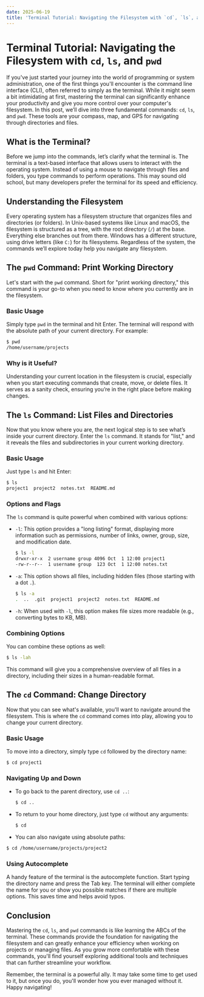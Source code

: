 ```yaml
---
date: 2025-06-19
title: 'Terminal Tutorial: Navigating the Filesystem with `cd`, `ls`, and `pwd`'
---
```


# Terminal Tutorial: Navigating the Filesystem with `cd`, `ls`, and `pwd`

If you've just started your journey into the world of programming or system administration, one of the first things you'll encounter is the command line interface (CLI), often referred to simply as the terminal. While it might seem a bit intimidating at first, mastering the terminal can significantly enhance your productivity and give you more control over your computer's filesystem. In this post, we’ll dive into three fundamental commands: `cd`, `ls`, and `pwd`. These tools are your compass, map, and GPS for navigating through directories and files.

## What is the Terminal?

<!-- more -->
Before we jump into the commands, let’s clarify what the terminal is. The terminal is a text-based interface that allows users to interact with the operating system. Instead of using a mouse to navigate through files and folders, you type commands to perform operations. This may sound old school, but many developers prefer the terminal for its speed and efficiency.

## Understanding the Filesystem

Every operating system has a filesystem structure that organizes files and directories (or folders). In Unix-based systems like Linux and macOS, the filesystem is structured as a tree, with the root directory (`/`) at the base. Everything else branches out from there. Windows has a different structure, using drive letters (like `C:`) for its filesystems. Regardless of the system, the commands we’ll explore today help you navigate any filesystem.

## The `pwd` Command: Print Working Directory

Let's start with the `pwd` command. Short for "print working directory," this command is your go-to when you need to know where you currently are in the filesystem.

### Basic Usage

Simply type `pwd` in the terminal and hit Enter. The terminal will respond with the absolute path of your current directory. For example:

```bash
$ pwd
/home/username/projects
```

### Why is it Useful?

Understanding your current location in the filesystem is crucial, especially when you start executing commands that create, move, or delete files. It serves as a sanity check, ensuring you’re in the right place before making changes.

## The `ls` Command: List Files and Directories

Now that you know where you are, the next logical step is to see what’s inside your current directory. Enter the `ls` command. It stands for "list," and it reveals the files and subdirectories in your current working directory.

### Basic Usage

Just type `ls` and hit Enter:

```bash
$ ls
project1  project2  notes.txt  README.md
```

### Options and Flags

The `ls` command is quite powerful when combined with various options:

- `-l`: This option provides a "long listing" format, displaying more information such as permissions, number of links, owner, group, size, and modification date.
  
  ```bash
  $ ls -l
  drwxr-xr-x  2 username group 4096 Oct  1 12:00 project1
  -rw-r--r--  1 username group  123 Oct  1 12:00 notes.txt
  ```

- `-a`: This option shows all files, including hidden files (those starting with a dot `.`).
  
  ```bash
  $ ls -a
  .  ..  .git  project1  project2  notes.txt  README.md
  ```

- `-h`: When used with `-l`, this option makes file sizes more readable (e.g., converting bytes to KB, MB).

### Combining Options

You can combine these options as well:

```bash
$ ls -lah
```

This command will give you a comprehensive overview of all files in a directory, including their sizes in a human-readable format.

## The `cd` Command: Change Directory

Now that you can see what's available, you'll want to navigate around the filesystem. This is where the `cd` command comes into play, allowing you to change your current directory.

### Basic Usage

To move into a directory, simply type `cd` followed by the directory name:

```bash
$ cd project1
```

### Navigating Up and Down

- To go back to the parent directory, use `cd ..`:

  ```bash
  $ cd ..
  ```

- To return to your home directory, just type `cd` without any arguments:

  ```bash
  $ cd
  ```

- You can also navigate using absolute paths:

```bash
$ cd /home/username/projects/project2
```

### Using Autocomplete

A handy feature of the terminal is the autocomplete function. Start typing the directory name and press the Tab key. The terminal will either complete the name for you or show you possible matches if there are multiple options. This saves time and helps avoid typos.

## Conclusion

Mastering the `cd`, `ls`, and `pwd` commands is like learning the ABCs of the terminal. These commands provide the foundation for navigating the filesystem and can greatly enhance your efficiency when working on projects or managing files. As you grow more comfortable with these commands, you'll find yourself exploring additional tools and techniques that can further streamline your workflow.

Remember, the terminal is a powerful ally. It may take some time to get used to it, but once you do, you'll wonder how you ever managed without it. Happy navigating!